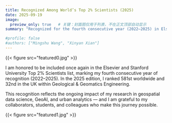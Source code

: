 ```yaml
---
title: Recognized Among World’s Top 2% Scientists (2025)
date: 2025-09-19
image:
  preview_only: true   # 关键：封面图仅用于列表，不在正文顶部自动显示
summary: "Recognized for the fourth consecutive year (2022–2025) in Elsevier & Stanford’s Top 2% Scientists list, ranking 581st globally and 32nd in the UK in Geological & Geomatics Engineering."

#profile: false      
#authors: ["Mingshu Wang", "Xinyan Xian"]
---
```


{{< figure src="featured0.jpg" >}}

I am honored to be included once again in the Elsevier and Stanford University Top 2% Scientists list, marking my fourth consecutive year of recognition (2022–2025). In the 2025 edition, I ranked 581st worldwide and 32nd in the UK within Geological & Geomatics Engineering.

This recognition reflects the ongoing impact of my research in geospatial data science, GeoAI, and urban analytics — and I am grateful to my collaborators, students, and colleagues who make this journey possible.

{{< figure src="featured1.jpg" >}}
